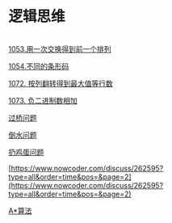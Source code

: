 # 逻辑思维

[  
1053.用一次交换得到前一个排列](https://leetcode.com/contest/weekly-contest-138/problems/previous-permutation-with-one-swap/)

[1054.不同的条形码](https://leetcode.com/contest/weekly-contest-138/problems/distant-barcodes/)

[1072. 按列翻转得到最大值等行数](https://leetcode-cn.com/problems/flip-columns-for-maximum-number-of-equal-rows/solution/)

[1073. 负二进制数相加](https://leetcode-cn.com/problems/adding-two-negabinary-numbers/)

[过桥问题](http://blog.sina.com.cn/s/blog_ac9074a201018uyf.html)

[倒水问题](https://blog.csdn.net/a_ran/article/details/17374277)

[扔鸡蛋问题](https://www.cnblogs.com/jostree/p/4098409.html)

[https://www.nowcoder.com/discuss/262595?type=all&order=time&pos=&page=2](https://www.nowcoder.com/discuss/262595?type=all&order=time&pos=&page=2)

[A*算法](https://blog.csdn.net/qq_36946274/article/details/81982691)
